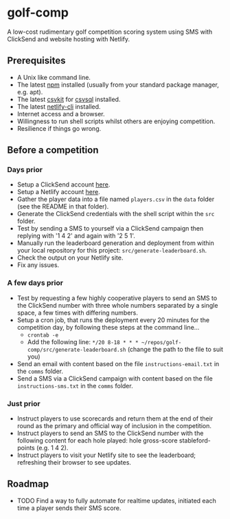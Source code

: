 # golf-comp

A low-cost rudimentary golf competition scoring system using SMS with ClickSend and website hosting with Netlify.

## Prerequisites

* A Unix like command line.
* The latest [npm](https://en.wikipedia.org/wiki/Npm) installed (usually from your standard package manager, e.g. apt).
* The latest [csvkit](https://csvkit.readthedocs.io/en/latest/) for [csvsql](https://csvkit.readthedocs.io/en/latest/scripts/csvsql.html) installed.
* The latest [netlify-cli](https://docs.netlify.com/cli/get-started/) installed.
* Internet access and a browser.
* Willingness to run shell scripts whilst others are enjoying competition.
* Resilience if things go wrong.


## Before a competition

### Days prior

* Setup a ClickSend account [here](https://clicksend.com).
* Setup a Netlify account [here](https://netlify.com).
* Gather the player data into a file named `players.csv` in the `data` folder (see the README in that folder).
* Generate the ClickSend credentials with the shell script within the `src` folder.
* Test by sending a SMS to yourself via a ClickSend campaign then replying with '1 4 2' and again with '2 5 1'.
* Manually run the leaderboard generation and deployment from within your local repository for this project: `src/generate-leaderboard.sh`.
* Check the output on your Netlify site.
* Fix any issues.

### A few days prior

* Test by requesting a few highly cooperative players to send an SMS to the ClickSend number with three whole numbers separated by a single space, a few times with differing numbers.
* Setup a cron job, that runs the deployment every 20 minutes for the competition day, by following these steps at the command line...
    * `crontab -e`
    * Add the following line: `*/20 8-18 * * * ~/repos/golf-comp/src/generate-leaderboard.sh` (change the path to the file to suit you)
* Send an email with content based on the file `instructions-email.txt` in the `comms` folder.
* Send a SMS via a ClickSend campaign with content based on the file `instructions-sms.txt` in the `comms` folder.

### Just prior

* Instruct players to use scorecards and return them at the end of their round as the primary and official way of inclusion in the competition.
* Instruct players to send an SMS to the ClickSend number with the following content for each hole played: hole gross-score stableford-points (e.g. 1 4 2).
* Instruct players to visit your Netlify site to see the leaderboard; refreshing their browser to see updates.


## Roadmap

* TODO Find a way to fully automate for realtime updates, initiated each time a player sends their SMS score.

